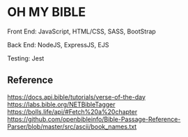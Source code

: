# OH MY BIBLE

Front End: JavaScript, HTML/CSS, SASS, BootStrap

Back End: NodeJS, ExpressJS, EJS

Testing: Jest

## Reference
https://docs.api.bible/tutorials/verse-of-the-day
https://labs.bible.org/NETBibleTagger
https://bolls.life/api/#Fetch%20a%20chapter
https://github.com/openbibleinfo/Bible-Passage-Reference-Parser/blob/master/src/ascii/book_names.txt